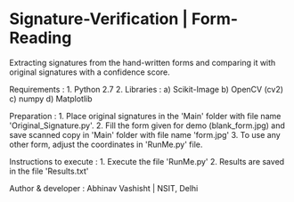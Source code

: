 # Signature-Verification | Form-Reading
Extracting signatures from the hand-written forms and comparing it with original signatures with a confidence score.

Requirements : 
	1. Python 2.7
	2. Libraries : 	a) Scikit-Image 
			b) OpenCV (cv2)
			c) numpy
			d) Matplotlib

Preparation : 
	1. Place original signatures in the 'Main' folder with file name 'Original_Signature.py'.
	2. Fill the form given for demo (blank_form.jpg) and save scanned copy in 'Main' folder with file name 'form.jpg'
	3. To use any other form, adjust the coordinates in 'RunMe.py' file. 
	

Instructions to execute :
	1. Execute the file 'RunMe.py'
	2. Results are saved in the file 'Results.txt'



Author & developer : Abhinav Vashisht | NSIT, Delhi
